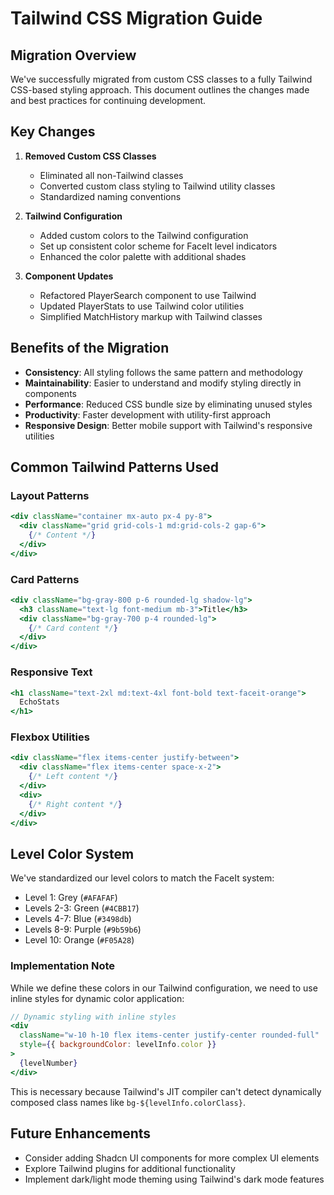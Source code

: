 # Tailwind CSS Migration Guide

## Migration Overview

We've successfully migrated from custom CSS classes to a fully Tailwind CSS-based styling approach. This document outlines the changes made and best practices for continuing development.

## Key Changes

1. **Removed Custom CSS Classes**
   - Eliminated all non-Tailwind classes
   - Converted custom class styling to Tailwind utility classes
   - Standardized naming conventions

2. **Tailwind Configuration**
   - Added custom colors to the Tailwind configuration
   - Set up consistent color scheme for FaceIt level indicators
   - Enhanced the color palette with additional shades

3. **Component Updates**
   - Refactored PlayerSearch component to use Tailwind
   - Updated PlayerStats to use Tailwind color utilities
   - Simplified MatchHistory markup with Tailwind classes

## Benefits of the Migration

- **Consistency**: All styling follows the same pattern and methodology
- **Maintainability**: Easier to understand and modify styling directly in components
- **Performance**: Reduced CSS bundle size by eliminating unused styles
- **Productivity**: Faster development with utility-first approach
- **Responsive Design**: Better mobile support with Tailwind's responsive utilities

## Common Tailwind Patterns Used

### Layout Patterns

```jsx
<div className="container mx-auto px-4 py-8">
  <div className="grid grid-cols-1 md:grid-cols-2 gap-6">
    {/* Content */}
  </div>
</div>
```

### Card Patterns

```jsx
<div className="bg-gray-800 p-6 rounded-lg shadow-lg">
  <h3 className="text-lg font-medium mb-3">Title</h3>
  <div className="bg-gray-700 p-4 rounded-lg">
    {/* Card content */}
  </div>
</div>
```

### Responsive Text

```jsx
<h1 className="text-2xl md:text-4xl font-bold text-faceit-orange">
  EchoStats
</h1>
```

### Flexbox Utilities

```jsx
<div className="flex items-center justify-between">
  <div className="flex items-center space-x-2">
    {/* Left content */}
  </div>
  <div>
    {/* Right content */}
  </div>
</div>
```

## Level Color System

We've standardized our level colors to match the FaceIt system:

- Level 1: Grey (`#AFAFAF`)
- Levels 2-3: Green (`#4CBB17`)
- Levels 4-7: Blue (`#3498db`)
- Levels 8-9: Purple (`#9b59b6`)
- Level 10: Orange (`#F05A28`)

### Implementation Note

While we define these colors in our Tailwind configuration, we need to use inline styles for dynamic color application:

```jsx
// Dynamic styling with inline styles
<div 
  className="w-10 h-10 flex items-center justify-center rounded-full"
  style={{ backgroundColor: levelInfo.color }}
>
  {levelNumber}
</div>
```

This is necessary because Tailwind's JIT compiler can't detect dynamically composed class names like `bg-${levelInfo.colorClass}`.

## Future Enhancements

- Consider adding Shadcn UI components for more complex UI elements
- Explore Tailwind plugins for additional functionality
- Implement dark/light mode theming using Tailwind's dark mode features 
